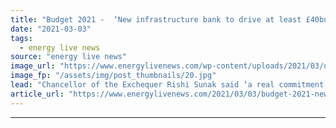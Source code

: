 ```yaml
---
title: "Budget 2021 -  ‘New infrastructure bank to drive at least £40bn of green investment’"
date: "2021-03-03"
tags: 
  - energy live news
source: "energy live news"
image_url: "https://www.energylivenews.com/wp-content/uploads/2021/03/uk-budget-2020-infrastructure.jpg"
image_fp: "/assets/img/post_thumbnails/20.jpg"
lead: "Chancellor of the Exchequer Rishi Sunak said ‘a real commitment to green growth’ is needed to build a strong, fair and resilient future economy"
article_url: "https://www.energylivenews.com/2021/03/03/budget-2021-new-infrastructure-bank-to-drive-at-least-40bn-of-green-investment/"
---
```


---
